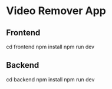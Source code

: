 # Video Remover App

## Frontend
cd frontend
npm install
npm run dev

## Backend
cd backend
npm install
npm run dev
